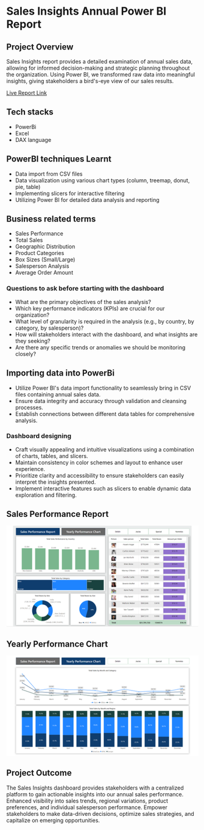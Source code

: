 # Sales Insights Annual Power BI Report

## Project Overview

Sales Insights report provides a detailed examination of annual sales data, allowing for informed decision-making and strategic planning throughout the organization. Using Power BI, we transformed raw data into meaningful insights, giving stakeholders a bird's-eye view of our sales results.

[Live Report Link](https://bit.ly/4cdfNnK) 

## Tech stacks

- PowerBi
- Excel
- DAX language

## PowerBI techniques Learnt

- Data import from CSV files
- Data visualization using various chart types (column, treemap, donut, pie, table)
- Implementing slicers for interactive filtering
- Utilizing Power BI for detailed data analysis and reporting

## Business related terms

- Sales Performance
- Total Sales
- Geographic Distribution
- Product Categories
- Box Sizes (Small/Large)
- Salesperson Analysis
- Average Order Amount

### Questions to ask before starting with the dashboard

- What are the primary objectives of the sales analysis?
- Which key performance indicators (KPIs) are crucial for our organization?
- What level of granularity is required in the analysis (e.g., by country, by category, by salesperson)?
- How will stakeholders interact with the dashboard, and what insights are they seeking?
- Are there any specific trends or anomalies we should be monitoring closely?


## Importing data into PowerBi

- Utilize Power BI's data import functionality to seamlessly bring in CSV files containing annual sales data.
- Ensure data integrity and accuracy through validation and cleansing processes.
- Establish connections between different data tables for comprehensive analysis.


### Dashboard designing

- Craft visually appealing and intuitive visualizations using a combination of charts, tables, and slicers.
- Maintain consistency in color schemes and layout to enhance user experience.
- Prioritize clarity and accessibility to ensure stakeholders can easily interpret the insights presented.
- Implement interactive features such as slicers to enable dynamic data exploration and filtering.

## Sales Performance Report

<img src="https://github.com/shubh-vaishnav/Sales_Insight_Annaul/blob/master/report/Sales%20Performance%20Report.png" class="center">


## Yearly Performance Chart

<img src="https://github.com/shubh-vaishnav/Sales_Insight_Annaul/blob/master/report/Yearly%20Performance%20Chart.png" class="center">


## Project Outcome

The Sales Insights dashboard provides stakeholders with a centralized platform to gain actionable insights into our annual sales performance. Enhanced visibility into sales trends, regional variations, product preferences, and individual salesperson performance. Empower stakeholders to make data-driven decisions, optimize sales strategies, and capitalize on emerging opportunities.
